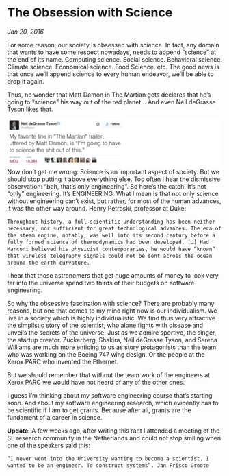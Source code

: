 # The Obsession with Science

*Jan 20, 2016*

For some reason, our society is obsessed with science. In fact, any domain that wants to have some respect nowadays, needs to append “science” at the end of its name. Computing science. Social science. Behavioral science. Climate science. Economical science. Food Science. etc. The good news is that once we’ll append science to every human endeavor, we’ll be able to drop it again.

Thus, no wonder that Matt Damon in The Martian gets declares that he’s going to “science” his way out of the red planet… And even Neil deGrasse Tyson likes that. 

![](../docs/assets/ndg-tyson.png)
Now don’t get me wrong. Science is an important aspect of society. But we should stop putting it above everything else. Too often I hear the dismissive observation: “bah, that’s only engineering”. So here’s the catch. It’s not “only” engineering. It’s ENGINEERING. What I mean is that not only science without engineering can’t exist, but rather, for most of the human advances, it was the other way around. Henry Petroski, professor at Duke: 

    Throughout history, a full scientific understanding has been neither necessary, nor sufficient for great technological advances. The era of the steam engine, notably, was well into its second century before a fully formed science of thermodynamics had been developed. […] Had Marconi believed his physicist contemporaries, he would have “known” that wireless telegraphy signals could not be sent across the ocean around the earth curvature.

I hear that those astronomers that get huge amounts of money to look very far into the universe spend two thirds of their budgets on software engineering. 

So why the obsessive fascination with science? There are probably many reasons, but one that comes to my mind right now is our individualism. We live in a society which is highly individualistic. We find thus very attractive the simplistic story of the scientist, who alone fights with disease and unveils the secrets of the universe. Just as we admire sportive, the singer, the startup creator. Zuckerberg, Shakira, Neil deGrasse Tyson, and Serena Williams are much more enticing to us as story protagonists than the team who was working on the Boeing 747 wing design. Or the people at the Xerox PARC who invented the Ethernet. 

But we should remember that without the team work of the engineers at Xerox PARC we would have not heard of any of the other ones. 

I guess I’m thinking about my software engineering course that’s starting soon. And about my software engineering research, which evidently has to be scientific if I am to get grants. Because after all, grants are the fundament of a career in science. 

**Update**: A few weeks ago, after writing this rant  I attended a meeting of the SE research community in the Netherlands and could not stop smiling when one of the speakers said this: 

    “I never went into the University wanting to become a scientist. I wanted to be an engineer. To construct systems”. Jan Frisco Groote